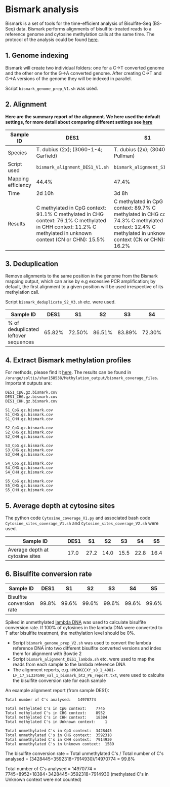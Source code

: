 # Bismark analysis
Bismark is a set of tools for the time-efficient analysis of Bisulfite-Seq (BS-Seq) data. Bismark performs alignments of bisulfite-treated reads to a reference genome and cytosine methylation calls at the same time. The protocol of the analysis could be found [here](https://github.com/FelixKrueger/Bismark/tree/master/Docs).

## 1. Genome indexing
Bismark will create two individual folders: one for a C->T converted genome and the other one for the G->A converted genome. After creating C->T and G->A versions of the genome they will be indexed in parallel.

Script `bismark_genome_prep_V1.sh` was used.

## 2. Alignment

**Here are the summary report of the alignment. We here used the default settings, for more detail about comparing different settings see [here](https://github.com/GatorShan/Tragopogon-Methylation-Project/tree/master/bismark_analysis/Alignment_settings_compare)**

| Sample ID | DES1 | S1 | S2 | S3 | S4 | S5 |
| -- | -- | -- | -- | -- | -- | -- |
| Species | T. dubius (2x); (3060-1-4; Garfield) | T. dubius (2x); (3040-6-2; Pullman) | T. pratensis (2x); (3058-1-2; Garfield) | T. pratensis (2x); (3058-4-10; Garfield) | T. miscellus (4x); (3059-7-7; Garfield) | T. miscellus (4x); (3059-21-5; Garfield) |
| Script used | `bismark_alignment_DES1_V1.sh` | `bismark_alignment_S1_V1.sh` | `bismark_alignment_S2_V1.sh` | `bismark_alignment_S3_V1.sh` | `bismark_alignment_S4_V1.sh` | `bismark_alignment_S5_V1.sh` |
| Mapping efficiency | 44.4% | 47.4% | 17.8% | 17.3% | 32.2% | 31.0% |
| Time | 2d 10h | 3d 8h | 1d 8h | 1d 15h | 4d 1h | 1d 0h |
| Results | C methylated in CpG context:    91.1% C methylated in CHG context:    76.1% C methylated in CHH context:    11.2% C methylated in unknown context (CN or CHN):    15.5% | C methylated in CpG context:    89.7% C methylated in CHG context:    74.3% C methylated in CHH context:    12.4% C methylated in unknown context (CN or CHN):    16.2% | C methylated in CpG context:    82.6% C methylated in CHG context:    65.4% C methylated in CHH context:    9.1% C methylated in unknown context (CN or CHN):    14.2% | C methylated in CpG context:    84.5% C methylated in CHG context:    67.8% C methylated in CHH context:    9.9% C methylated in unknown context (CN or CHN):    15.2% | C methylated in CpG context:    87.2% C methylated in CHG context:    69.5% C methylated in CHH context:    10.9% C methylated in unknown context (CN or CHN):    15.1% | C methylated in CpG context:    86.7% C methylated in CHG context:    68.8% C methylated in CHH context:    10.4% C methylated in unknown context (CN or CHN):    14.6% |

## 3. Deduplication
Remove alignments to the same position in the genome from the Bismark mapping output, which can arise by e.g excessive PCR amplification; by default, the first alignment to a given position will be used irrespective of its methylation call.

Script `bismark_deduplicate_S2_V3.sh` etc. were used.

| Sample ID | DES1 | S1 | S2 | S3 | S4 | S5 |
| -- | -- | -- | -- | -- | -- | -- |
| % of deduplicated leftover sequences | 65.82% | 72.50% | 86.51% | 83.89% | 72.30% | 81.51% |

## 4. Extract Bismark methylation profiles
For methods, please find it [here](https://github.com/GatorShan/Tragopogon-Methylation-Project/tree/master/bismark_analysis/Bismark_extract_methylation_profiles). The results can be found in `/orange/soltis/shan158538/Methylation_output/bismark_coverage_files`. Important outputs are:
```
DES1_CpG.gz.bismark.cov
DES1_CHG.gz.bismark.cov
DES1_CHH.gz.bismark.cov

S1_CpG.gz.bismark.cov
S1_CHG.gz.bismark.cov
S1_CHH.gz.bismark.cov

S2_CpG.gz.bismark.cov
S2_CHG.gz.bismark.cov
S2_CHH.gz.bismark.cov

S3_CpG.gz.bismark.cov
S3_CHG.gz.bismark.cov
S3_CHH.gz.bismark.cov

S4_CpG.gz.bismark.cov
S4_CHG.gz.bismark.cov
S4_CHH.gz.bismark.cov

S5_CpG.gz.bismark.cov
S5_CHG.gz.bismark.cov
S5_CHH.gz.bismark.cov
```

## 5. Average depth at cytosine sites
The python code `Cytosine_coverage_V1.py` and associated bash code `Cytosine_sites_coverage_V1.sh` and `Cytosine_sites_coverage_V2.sh` were used.

| Sample ID | DES1 | S1 | S2 | S3 | S4 | S5 |
| -- | -- | -- | -- | -- | -- | -- |
| Average depth at cytosine sites | 17.0 | 27.2 | 14.0 | 15.5 | 22.8 | 16.4 |
 
## 6. Bisulfite conversion rate
| Sample ID | DES1 | S1 | S2 | S3 | S4 | S5 |
| -- | -- | -- | -- | -- | -- | -- |
| Bisulfite conversion rate | 99.8% | 99.6% | 99.6% | 99.6% | 99.6% | 99.6% |

Spiked in unmethylated [lambda DNA](https://github.com/GatorShan/Tragopogon-Methylation-Project/blob/master/bismark_analysis/lambda.fa) was used to calculate bisulfite conversion rate. If 100% of cytosines in the lambda DNA were converted to T after bisulfite treatment, the methylation level should be 0%.

- Script `bismark_genome_prep_V2.sh` was used to convert the lambda reference DNA into two different bisulfite converted versions and index them for alignment with Bowtie 2
- Script `bismark_alignment_DES1_lambda.sh` etc. were used to map the reads from each sample to the lambda reference DNA
- The alignment reports, e.g. `HMCWKCCXY_s8_1_4981-LF_17_SL334590_val_1_bismark_bt2_PE_report.txt`, were used to calculte the bisulfite conversion rate for each sample

An example alignment report (from sample DES1):
```
Total number of C's analysed:	14970774

Total methylated C's in CpG context:	7745
Total methylated C's in CHG context:	8952
Total methylated C's in CHH context:	18384
Total methylated C's in Unknown context:	1

Total unmethylated C's in CpG context:	3428445
Total unmethylated C's in CHG context:	3592318
Total unmethylated C's in CHH context:	7914930
Total unmethylated C's in Unknown context:	1589
```
The bisulfite conversion rate = Total unmethylated C's / Total number of C's analysed = (3428445+3592318+7914930)/14970774 = 99.8%

Total number of C's analysed = 14970774 = 7745+8952+18384+3428445+3592318+7914930 (methylated C's in Unknown context were not counted)
